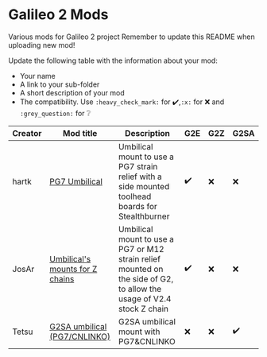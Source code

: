 # Galileo 2 Mods

Various mods for Galileo 2 project
Remember to update this README when uploading new mod!

Update the following table with the information about your mod:
- Your name
- A link to your sub-folder
- A short description of your mod
- The compatibility. Use `:heavy_check_mark:` for :heavy_check_mark:,`:x:` for :x: and `:grey_question:` for :grey_question:

| Creator | Mod title | Description | G2E | G2Z | G2SA |
| --- | --- | --- | --- | --- | --- |
| hartk |[ PG7 Umbilical ](./hartk/PG7_Umbilical)| Umbilical mount to use a PG7 strain relief with a side mounted toolhead boards for Stealthburner | :heavy_check_mark: | :x: | :x: |
| JosAr |[ Umbilical's mounts for Z chains ](./JosAr/G2_Umbilical_for_z_chain)| Umbilical mount to use a PG7 or M12 strain relief mounted on the side of G2, to allow the usage of V2.4 stock Z chain | :heavy_check_mark: | :x: | :x: |
| Tetsu |[ G2SA umbilical (PG7/CNLINKO) ](./Tetsu/G2SA_umbilical_PG7_CNLINKO)| G2SA umbilical mount with PG7&CNLINKO | :x: | :x: | :heavy_check_mark: |

